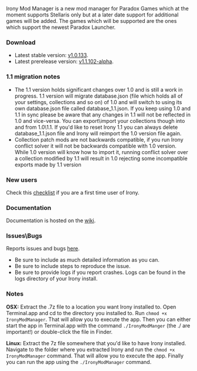 Irony Mod Manager is a new mod manager for Paradox Games which at the moment supports Stellaris only but at a later date support for additional games will be added. The games which will be supported are the ones which support the newest Paradox Launcher.

### Download
* Latest stable version: [v1.0.133](https://github.com/bcssov/IronyModManager/releases/tag/v1.0.133).
* Latest prerelease version: [v1.1.102-alpha](https://github.com/bcssov/IronyModManager/releases/tag/v1.1.102-alpha).

### 1.1 migration notes
* The 1.1 version holds significant changes over 1.0 and is still a work in progress. 1.1 version will migrate database.json (file which holds all of your settings, collections and so on) of 1.0 and will switch to using its own database.json file called database_1.1.json. If you keep using 1.0 and 1.1 in sync please be aware that any changes in 1.1 will not be reflected in 1.0 and vice-versa. You can export\import your collections though into and from 1.0\1.1. If you'd like to reset Irony 1.1 you can always delete database_1.1.json file and Irony will reimport the 1.0 version file again.
* Collection patch mods are not backwards compatible, if you run Irony conflict solver it will not be backwards compatible with 1.0 version. While 1.0 version will know how to import it, running conflict solver over a collection modified by 1.1 will result in 1.0 rejecting some incompatible exports made by 1.1 version

### New users
Check this [checklist](https://github.com/bcssov/IronyModManager/wiki/New-User-Checklist) if you are a first time user of Irony.

### Documentation
Documentation is hosted on the [wiki](https://github.com/bcssov/IronyModManager/wiki).

### Issues\Bugs
Reports issues and bugs [here](https://github.com/bcssov/IronyModManager/issues). 
* Be sure to include as much detailed information as you can.
* Be sure to include steps to reproduce the issue.
* Be sure to provide logs if you report crashes. Logs can be found in the logs directory of your Irony install.

### Notes
**OSX:**
Extract the .7z file to a location you want Irony installed to. Open Terminal.app and cd to the directory you installed to. Run ```chmod +x IronyModManager```. That will allow you to execute the app. Then you can either start the app in Terminal.app with the command ```./IronyModManger``` (the ./ are important!) or double-click the file in Finder.

**Linux:**
Extract the 7z file somewhere that you'd like to have Irony installed. Navigate to the folder where you extracted Irony and run the ```chmod +x IronyModManager``` command. That will allow you to execute the app. Finally you can run the app using the ```./IronyModManager``` command.

